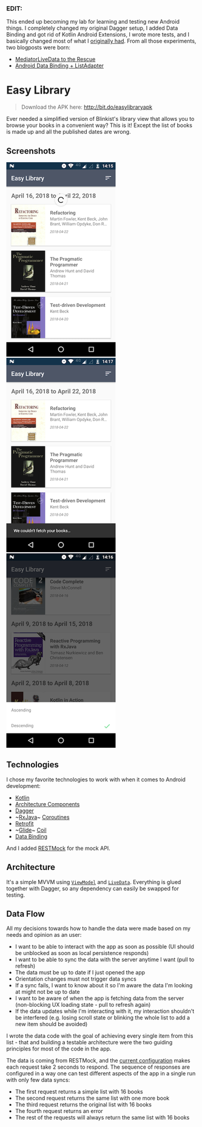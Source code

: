 ### EDIT:
This ended up becoming my lab for learning and testing new Android things. I completely changed my original Dagger setup, I added Data Binding and got rid of Kotlin Android Extensions, I wrote more tests, and I basically changed most of what I [originally had](https://github.com/tfcporciuncula/easy-library/tree/2defac20cd0e30bb437b473bad11b7c0c65049e6). From all those experiments, two blogposts were born:

- [MediatorLiveData to the Rescue](https://proandroiddev.com/mediatorlivedata-to-the-rescue-5d27645b9bc3)
- [Android Data Binding + ListAdapter](https://proandroiddev.com/android-data-binding-listadapter-9e72ce50e8c7)

# Easy Library

>Download the APK here: http://bit.do/easylibraryapk

Ever needed a simplified version of Blinkist's library view that allows you to browse your books in a convenient way? This is it! Except the list of books is made up and all the published dates are wrong.

## Screenshots
![loading](screenshots/loading-small.png) ![failed](screenshots/failed-small.png) ![scrolled](screenshots/sort-small.png)

## Technologies

I chose my favorite technologies to work with when it comes to Android development:

- [Kotlin](https://kotlinlang.org/)
- [Architecture Components](https://developer.android.com/topic/libraries/architecture/)
- [Dagger](https://google.github.io/dagger/)
- ~[RxJava](https://github.com/ReactiveX/RxJava)~ [Coroutines](https://github.com/Kotlin/kotlinx.coroutines)
- [Retrofit](http://square.github.io/retrofit/)
- ~[Glide](https://github.com/bumptech/glide)~ [Coil](https://github.com/coil-kt/coil)
- [Data Binding](https://developer.android.com/topic/libraries/data-binding)

And I added [RESTMock](https://github.com/andrzejchm/RESTMock) for the mock API.

## Architecture

It's a simple MVVM using [`ViewModel`](https://developer.android.com/topic/libraries/architecture/viewmodel) and [`LiveData`](https://developer.android.com/topic/libraries/architecture/livedata). Everything is glued together with Dagger, so any dependency can easily be swapped for testing.

## Data Flow

All my decisions towards how to handle the data were made based on my needs and opinion as an user:

- I want to be able to interact with the app as soon as possible (UI should be unblocked as soon as local persistence responds)
- I want to be able to sync the data with the server anytime I want (pull to refresh)
- The data must be up to date if I just opened the app
- Orientation changes must not trigger data syncs
- If a sync fails, I want to know about it so I'm aware the data I'm looking at might not be up to date
- I want to be aware of when the app is fetching data from the server (non-blocking UX loading state - pull to refresh again)
- If the data updates while I'm interacting with it, my interaction shouldn't be interfered (e.g. losing scroll state or blinking the whole list to add a new item should be avoided)

I wrote the data code with the goal of achieving every single item from this list - that and building a testable architecture were the two guiding principles for most of the code in the app.

The data is coming from RESTMock, and the [current configuration](https://github.com/tfcporciuncula/easy-library/blob/f9f018cd6a930d9ae3f733618441f3970c2315a8/app/src/main/java/com/blinkist/easylibrary/service/MockServer.kt#L15-L25) makes each request take 2 seconds to respond. The sequence of responses are configured in a way one can test different aspects of the app in a single run with only few data syncs:

- The first request returns a simple list with 16 books
- The second request returns the same list with one more book
- The third request returns the original list with 16 books
- The fourth request returns an error
- The rest of the requests will always return the same list with 16 books
